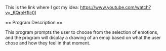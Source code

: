 This is the link where I got my idea: https://www.youtube.com/watch?v=_KQroH1Ic0I

== Program Description ==

This program prompts the user to choose from the selection of emotions, and the 
program will display a drawing of an emoji based on what the user chose and how 
they feel in that moment. 